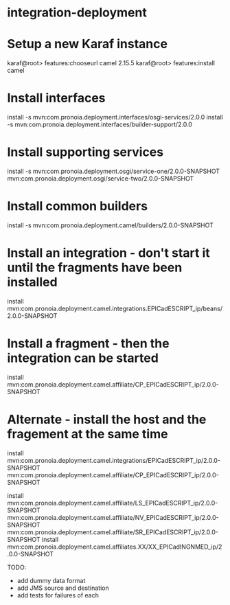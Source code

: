 # integration-deployment

# Setup a new Karaf instance
karaf@root> features:chooseurl camel 2.15.5
karaf@root> features:install camel

# Install interfaces
install -s mvn:com.pronoia.deployment.interfaces/osgi-services/2.0.0
install -s mvn:com.pronoia.deployment.interfaces/builder-support/2.0.0

# Install supporting services
install -s mvn:com.pronoia.deployment.osgi/service-one/2.0.0-SNAPSHOT mvn:com.pronoia.deployment.osgi/service-two/2.0.0-SNAPSHOT

# Install common builders
install -s mvn:com.pronoia.deployment.camel/builders/2.0.0-SNAPSHOT

# Install an integration - don't start it until the fragments have been installed
install mvn:com.pronoia.deployment.camel.integrations.EPICadESCRIPT_ip/beans/2.0.0-SNAPSHOT 

# Install a fragment - then the integration can be started
install mvn:com.pronoia.deployment.camel.affiliate/CP_EPICadESCRIPT_ip/2.0.0-SNAPSHOT

# Alternate - install the host and the fragement at the same time
install mvn:com.pronoia.deployment.camel.integrations/EPICadESCRIPT_ip/2.0.0-SNAPSHOT mvn:com.pronoia.deployment.camel.affiliate/CP_EPICadESCRIPT_ip/2.0.0-SNAPSHOT
 
install mvn:com.pronoia.deployment.camel.affiliate/LS_EPICadESCRIPT_ip/2.0.0-SNAPSHOT mvn:com.pronoia.deployment.camel.affiliate/NV_EPICadESCRIPT_ip/2.0.0-SNAPSHOT mvn:com.pronoia.deployment.camel.affiliate/SR_EPICadESCRIPT_ip/2.0.0-SNAPSHOT
install mvn:com.pronoia.deployment.camel.affiliates.XX/XX_EPICadINGNMED_ip/2.0.0-SNAPSHOT

TODO:  
 - add dummy data format
 - add JMS source and destination
 - add tests for failures of each
